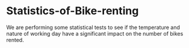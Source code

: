 # Statistics-of-Bike-renting
We are performing some statistical tests to see if the temperature and nature of working day have a significant impact on the number of bikes rented.
